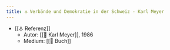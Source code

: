 ```yaml
---
title: ⚓ Verbände und Demokratie in der Schweiz - Karl Meyer
---
```


- [[⚓️ Referenz]]
  - Autor: [[🧑 Karl Meyer]], 1986
  - Medium: [[🔖 Buch]]